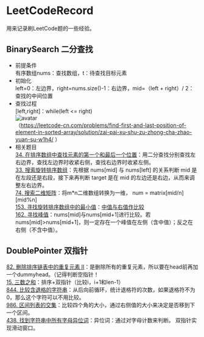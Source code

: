 # LeetCodeRecord
用来记录刷LeetCode题的一些经验。

## BinarySearch 二分查找
- 前提条件  
    有序数组nums：查找数组，t：待查找目标元素
- 初始化  
  left=0：左边界，right=nums.size()-1：右边界，mid=（left + right）/ 2：查找的中间位置
- 查找过程  
  \[left,right\]：while(left <= right)  
  ![avatar](https://pic.leetcode-cn.com/1641871925-DYgiPG-QQ%E6%88%AA%E5%9B%BE20200217120142.png)  
  （https://leetcode-cn.com/problems/find-first-and-last-position-of-element-in-sorted-array/solution/zai-pai-xu-shu-zu-zhong-cha-zhao-yuan-su-w1h4/ ）   
- 相关题目  
  [34. 在排序数组中查找元素的第一个和最后一个位置](https://leetcode-cn.com/problems/find-first-and-last-position-of-element-in-sorted-array/)：用二分查找分别查找左右边界，查找左边界时收紧右侧，查找右边界时收紧左侧。  
  [33. 搜索旋转排序数组](https://leetcode-cn.com/problems/search-in-rotated-sorted-array/)：先根据 nums\[mid] 与 nums\[left] 的关系判断 mid 是在左段还是右段，接下来再判断 target 是在 mid 的左边还是右边，从而来调整左右边界。  
  [74. 搜索二维矩阵](https://leetcode-cn.com/problems/search-a-2d-matrix/)：将m\*n二维数组转换为一维， num = matrix\[mid/n]\[mid%n]  
  [153. 寻找旋转排序数组中的最小值](https://leetcode-cn.com/problems/find-minimum-in-rotated-sorted-array/)：[中值与右值作比较](https://leetcode-cn.com/problems/find-minimum-in-rotated-sorted-array/solution/er-fen-cha-zhao-wei-shi-yao-zuo-you-bu-dui-cheng-z/)  
  [162. 寻找峰值](https://leetcode-cn.com/problems/find-peak-element/)：nums\[mid]与nums\[mid+1]进行比较。若nums\[mid]>nums\[mid+1]，则一定存在一个峰值在左侧（含中值）；反之在右侧（不含中值）。

## DoublePointer 双指针
[82. 删除排序链表中的重复元素 II](https://leetcode-cn.com/problems/remove-duplicates-from-sorted-list-ii/)：是删除所有的重复元素，所以要在head前再加一个dummyhead。（记得判断空指针！  
[15. 三数之和](https://leetcode-cn.com/problems/3sum/)：排序+双指针（比较i，i+1和len-1）  
[844. 比较含退格的字符串](https://leetcode-cn.com/problems/backspace-string-compare/)：从后向前循环，统计退格符的次数，如果退格符不为0，那么这个字符可以不用比较。  
[986. 区间列表的交集](https://leetcode-cn.com/problems/interval-list-intersections/)：比较四个角的大小，通过右侧值的大小来决定是否移到下一个区间。  
[438. 找到字符串中所有字母异位词](https://leetcode-cn.com/problems/find-all-anagrams-in-a-string/)：异位词：通过对字母计数来判断。 双指针实现滑动窗口。
